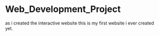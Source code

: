 # Web_Development_Project
as i created the interactive website this is my first website i ever created yet.
